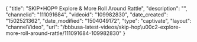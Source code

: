 {
    "title": "SKIP*HOP&reg; Explore &amp; More Roll Around Rattle",
    "description": "",
    "channelid": "111091684",
    "videoid": "109982830",
    "date_created": "1502521362",
    "date_modified": "1504049172",
    "type": "captivate",
    "layout": "channelVideo",
    "url": "\/bbbusa-latest-videos\/skip-hop\u00c2-explore-more-roll-around-rattle\/111091684-109982830"
}